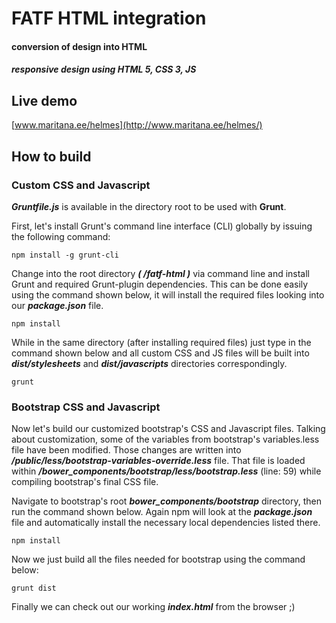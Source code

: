# FATF HTML integration
#### conversion of design into HTML
##### responsive design using HTML 5, CSS 3, JS


## Live demo
[www.maritana.ee/helmes](http://www.maritana.ee/helmes/)


## How to build

### Custom CSS and Javascript
**_Gruntfile.js_** is available in the directory root to be used with **Grunt**.

First, let's install Grunt's command line interface (CLI) globally by issuing the following command:
```
npm install -g grunt-cli
```

Change into the root directory **_( /fatf-html )_** via command line and install Grunt and required Grunt-plugin dependencies.
This can be done easily using the command shown below, it will install the required files looking into our **_package.json_** file.
```
npm install
```

While in the same directory (after installing required files) just type in the command shown below and all custom CSS and JS files will be built into **_dist/stylesheets_** and **_dist/javascripts_** directories correspondingly.
```
grunt
```

### Bootstrap CSS and Javascript
Now let's build our customized bootstrap's CSS and Javascript files. Talking about customization, some of the variables from bootstrap's variables.less file have been modified. Those changes are written into **_/public/less/bootstrap-variables-override.less_** file. That file is loaded within **_/bower_components/bootstrap/less/bootstrap.less_** (line: 59) while compiling bootstrap's final CSS file.

Navigate to bootstrap's root **_bower_components/bootstrap_** directory, then run the command shown below. Again npm will look at the **_package.json_** file and automatically install the necessary local dependencies listed there.
```
npm install
```

Now we just build all the files needed for bootstrap using the command below:
```
grunt dist
```

Finally we can check out our working **_index.html_** from the browser ;)
